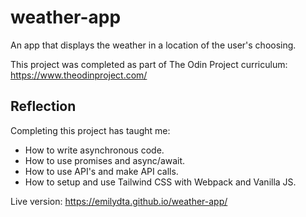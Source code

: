 # weather-app

An app that displays the weather in a location of the user's choosing. 

This project was completed as part of The Odin Project curriculum: https://www.theodinproject.com/

<h2>Reflection</h2>

Completing this project has taught me:

  - How to write asynchronous code.
  - How to use promises and async/await.
  - How to use API's and make API calls.
  - How to setup and use Tailwind CSS with Webpack and Vanilla JS.
  

Live version: https://emilydta.github.io/weather-app/